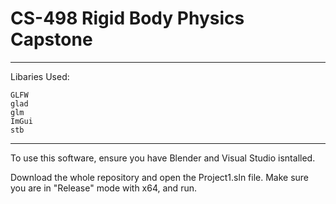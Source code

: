 # CS-498 Rigid Body Physics Capstone

------------------------------------

Libaries Used:

	GLFW
	glad
	glm
	ImGui
	stb
	
-------------------------------------

To use this software, ensure you have
Blender and Visual Studio isntalled.

Download the whole repository and open
the Project1.sln file. Make sure you are 
in "Release" mode with x64, and run.